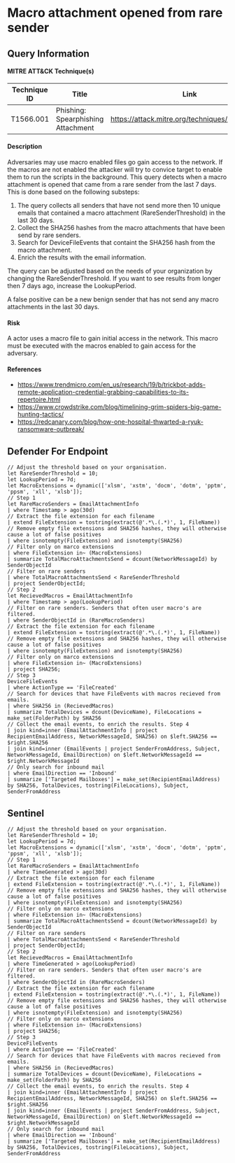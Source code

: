 # Macro attachment opened from rare sender

## Query Information

#### MITRE ATT&CK Technique(s)

| Technique ID | Title    | Link    |
| ---  | --- | --- |
| T1566.001 | Phishing: Spearphishing Attachment | https://attack.mitre.org/techniques/T1566/001/ |

#### Description
Adversaries may use macro enabled files go gain access to the network. If the macros are not enabled the attacker will try to convice target to enable them to run the scripts in the background. This query detects when a macro attachment is opened that came from a rare sender from the last 7 days. This is done based on the following substeps:

1. The query collects all senders that have not send more then 10 unique emails that contained a macro attachment (RareSenderThreshold) in the last 30 days. 
2. Collect the SHA256 hashes from the macro attachments that have been send by rare senders. 
3. Search for DeviceFileEvents that containt the SHA256 hash from the macro attachment. 
4. Enrich the results with the email information. 

The query can be adjusted based on the needs of your organization by changing the RareSenderThreshold. If you want to see results from longer then 7 days ago, increase the LookupPeriod.

A false positive can be a new benign sender that has not send any macro attachments in the last 30 days. 

#### Risk
A actor uses a macro file to gain initial access in the network. This macro must be executed with the macros enabled to gain access for the adversary. 

#### References
- https://www.trendmicro.com/en_us/research/19/b/trickbot-adds-remote-application-credential-grabbing-capabilities-to-its-repertoire.html
- https://www.crowdstrike.com/blog/timelining-grim-spiders-big-game-hunting-tactics/
- https://redcanary.com/blog/how-one-hospital-thwarted-a-ryuk-ransomware-outbreak/

## Defender For Endpoint
```
// Adjust the threshold based on your organisation.
let RareSenderThreshold = 10;
let LookupPeriod = 7d;
let MacroExtensions = dynamic(['xlsm', 'xstm', 'docm', 'dotm', 'pptm', 'ppsm', 'xll', 'xlsb']);
// Step 1
let RareMacroSenders = EmailAttachmentInfo
| where Timestamp > ago(30d)
// Extract the file extension for each filename
| extend FileExtension = tostring(extract(@'.*\.(.*)', 1, FileName))
// Remove empty file extensions and SHA256 hashes, they will otherwise cause a lot of false positives
| where isnotempty(FileExtension) and isnotempty(SHA256)
// Filter only on marco extensions
| where FileExtension in~ (MacroExtensions)
| summarize TotalMacroAttachmentsSend = dcount(NetworkMessageId) by SenderObjectId
// Filter on rare senders
| where TotalMacroAttachmentsSend < RareSenderThreshold
| project SenderObjectId;
// Step 2
let RecievedMacros = EmailAttachmentInfo
| where Timestamp > ago(LookupPeriod)
// Filter on rare senders. Senders that often user macro's are filtered.
| where SenderObjectId in (RareMacroSenders)
// Extract the file extension for each filename
| extend FileExtension = tostring(extract(@'.*\.(.*)', 1, FileName))
// Remove empty file extensions and SHA256 hashes, they will otherwise cause a lot of false positives
| where isnotempty(FileExtension) and isnotempty(SHA256)
// Filter only on marco extensions
| where FileExtension in~ (MacroExtensions)
| project SHA256;
// Step 3
DeviceFileEvents
| where ActionType == 'FileCreated'
// Search for devices that have FileEvents with macros recieved from emails.
| where SHA256 in (RecievedMacros)
| summarize TotalDevices = dcount(DeviceName), FileLocations = make_set(FolderPath) by SHA256
// Collect the email events, to enrich the results. Step 4
| join kind=inner (EmailAttachmentInfo | project RecipientEmailAddress, NetworkMessageId, SHA256) on $left.SHA256 == $right.SHA256
| join kind=inner (EmailEvents | project SenderFromAddress, Subject, NetworkMessageId, EmailDirection) on $left.NetworkMessageId == $right.NetworkMessageId
// Only search for inbound mail
| where EmailDirection == 'Inbound'
| summarize ['Targeted Mailboxes'] = make_set(RecipientEmailAddress) by SHA256, TotalDevices, tostring(FileLocations), Subject, SenderFromAddress
```
## Sentinel
```
// Adjust the threshold based on your organisation.
let RareSenderThreshold = 10;
let LookupPeriod = 7d;
let MacroExtensions = dynamic(['xlsm', 'xstm', 'docm', 'dotm', 'pptm', 'ppsm', 'xll', 'xlsb']);
// Step 1
let RareMacroSenders = EmailAttachmentInfo
| where TimeGenerated > ago(30d)
// Extract the file extension for each filename
| extend FileExtension = tostring(extract(@'.*\.(.*)', 1, FileName))
// Remove empty file extensions and SHA256 hashes, they will otherwise cause a lot of false positives
| where isnotempty(FileExtension) and isnotempty(SHA256)
// Filter only on marco extensions
| where FileExtension in~ (MacroExtensions)
| summarize TotalMacroAttachmentsSend = dcount(NetworkMessageId) by SenderObjectId
// Filter on rare senders
| where TotalMacroAttachmentsSend < RareSenderThreshold
| project SenderObjectId;
// Step 2
let RecievedMacros = EmailAttachmentInfo
| where TimeGenerated > ago(LookupPeriod)
// Filter on rare senders. Senders that often user macro's are filtered.
| where SenderObjectId in (RareMacroSenders)
// Extract the file extension for each filename
| extend FileExtension = tostring(extract(@'.*\.(.*)', 1, FileName))
// Remove empty file extensions and SHA256 hashes, they will otherwise cause a lot of false positives
| where isnotempty(FileExtension) and isnotempty(SHA256)
// Filter only on marco extensions
| where FileExtension in~ (MacroExtensions)
| project SHA256;
// Step 3
DeviceFileEvents
| where ActionType == 'FileCreated'
// Search for devices that have FileEvents with macros recieved from emails.
| where SHA256 in (RecievedMacros)
| summarize TotalDevices = dcount(DeviceName), FileLocations = make_set(FolderPath) by SHA256
// Collect the email events, to enrich the results. Step 4
| join kind=inner (EmailAttachmentInfo | project RecipientEmailAddress, NetworkMessageId, SHA256) on $left.SHA256 == $right.SHA256
| join kind=inner (EmailEvents | project SenderFromAddress, Subject, NetworkMessageId, EmailDirection) on $left.NetworkMessageId == $right.NetworkMessageId
// Only search for inbound mail
| where EmailDirection == 'Inbound'
| summarize ['Targeted Mailboxes'] = make_set(RecipientEmailAddress) by SHA256, TotalDevices, tostring(FileLocations), Subject, SenderFromAddress
```